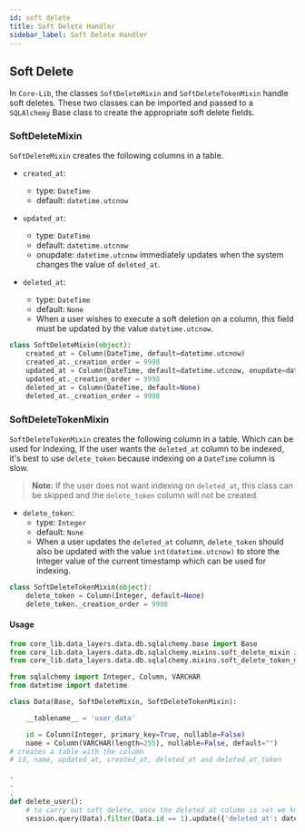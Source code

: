 ```yaml
---
id: soft_delete
title: Soft Delete Handler
sidebar_label: Soft Delete Handler
---
```


## Soft Delete
In `Core-Lib`, the classes `SoftDeleteMixin` and `SoftDeleteTokenMixin` handle soft deletes. These two classes can be imported 
and passed to a `SQLAlchemy` Base class to create the appropriate soft delete fields.

### SoftDeleteMixin
`SoftDeleteMixin` creates the following columns in a table.
- `created_at`:
  - type: `DateTime`
  - default: `datetime.utcnow`


- `updated_at`:
  - type: `DateTime`
  - default: `datetime.utcnow`
  - onupdate: `datetime.utcnow` immediately updates when the system changes the value of `deleted_at`.


- `deleted_at`:
  - type: `DateTime`
  - default: `None`
  - When a user wishes to execute a soft deletion on a column, this field must be updated by the value `datetime.utcnow`.

```python
class SoftDeleteMixin(object):
    created_at = Column(DateTime, default=datetime.utcnow)
    created_at._creation_order = 9998
    updated_at = Column(DateTime, default=datetime.utcnow, onupdate=datetime.utcnow)
    updated_at._creation_order = 9998
    deleted_at = Column(DateTime, default=None)
    deleted_at._creation_order = 9998
```


### SoftDeleteTokenMixin
`SoftDeleteTokenMixin` creates the following column in a table. Which can be used for Indexing, If the user wants the 
`deleted_at` column to be indexed, it's best to use `delete_token` because indexing on a `DateTime` column is slow.
>**Note:** If the user does not want indexing on `deleted_at`, this class can be skipped and the `delete_token` column will not be created. 
- `delete_token`:
  - type: `Integer`
  - default: `None`
  - When a user updates the `deleted_at` column, `delete_token` should also be updated with the value `int(datetime.utcnow)`
  to store the Integer value of the current timestamp which can be used for indexing.

```python
class SoftDeleteTokenMixin(object):
    delete_token = Column(Integer, default=None)
    delete_token._creation_order = 9998
```


#### Usage
```python
from core_lib.data_layers.data.db.sqlalchemy.base import Base
from core_lib.data_layers.data.db.sqlalchemy.mixins.soft_delete_mixin import SoftDeleteMixin
from core_lib.data_layers.data.db.sqlalchemy.mixins.soft_delete_token_mixin import SoftDeleteTokenMixin

from sqlalchemy import Integer, Column, VARCHAR
from datetime import datetime

class Data(Base, SoftDeleteMixin, SoftDeleteTokenMixin):

    __tablename__ = 'user_data'

    id = Column(Integer, primary_key=True, nullable=False)
    name = Column(VARCHAR(length=255), nullable=False, default="")
# creates a table with the column
# id, name, updated_at, created_at, deleted_at and deleted_at_token

.
.
.
def delete_user():
    # to carry out soft delete, once the deleted_at column is set we know the value is deleted from client side.
    session.query(Data).filter(Data.id == 1).update({'deleted_at': datetime.utcnow(), 'deleted_at_token':  int(datetime.utcnow().timestamp())})

```